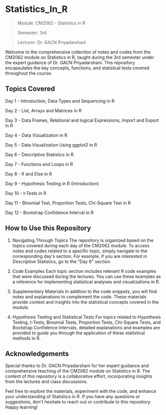 # Statistics_In_R

> Module: CM2062 - Statistics in R

> Semester: 3rd

> Lecturer: Dr. GACN Priyadarshani


Welcome to the comprehensive collection of notes and codes from the CM2062 module on Statistics in R, taught during the 3rd semester under the expert guidance of Dr. GACN Priyadarshani. This repository encapsulates the key concepts, functions, and statistcal tests covered throughout the course.

## Topics Covered 

Day 1  - Introduction, Data Types and Sequencing in R

Day 2  - List, Arrays and Matrices in R

Day 3  - Data Frames, Relational and logical Expressions, Import and Export in R 

Day 4  - Data Vizualization in R 

Day 5  - Data Visualization Using ggplot2 in R 

Day 6  - Descriptive Statistics in R

Day 7  - Functions and Loops in R 

Day 8  - If and Else in R 

Day 9  - Hypothesis Testing in R (Introduction)

Day 10 - t-Tests in R 

Day 11 - Binomial Test, Proportion Tests, Chi-Square Test in R 

Day 12 - Bootstrap Confidence Interval in R



## How to Use this Repository
1. Navigating Through Topics
The repository is organized based on the topics covered during each day of the CM2062 module. To access notes and codes related to a specific topic, simply navigate to the corresponding day's section. For example, if you are interested in Descriptive Statistics, go to the "Day 6" section.

2. Code Examples
Each topic section includes relevant R code examples that were discussed during the lectures. You can use these examples as a reference for implementing statistical analyses and visualizations in R.

3. Supplementary Materials
In addition to the code snippets, you will find notes and explanations to complement the code. These materials provide context and insights into the statistical concepts covered in the module.

4. Hypothesis Testing and Statistical Tests
For topics related to Hypothesis Testing, t-Tests, Binomial Tests, Proportion Tests, Chi-Square Tests, and Bootstrap Confidence Intervals, detailed explanations and examples are provided to guide you through the application of these statistical methods in R.

## Acknowledgements
Special thanks to Dr. GACN Priyadarshani for her expert guidance and comprehensive teaching of the CM2062 module on Statistics in R. The content of this repository is a collaborative effort, incorporating insights from the lectures and class discussions.

Feel free to explore the materials, experiment with the code, and enhance your understanding of Statistics in R. If you have any questions or suggestions, don't hesitate to reach out or contribute to this repository. Happy learning!